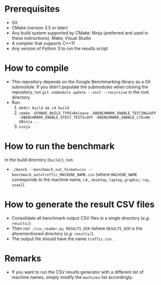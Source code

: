 # Prerequisites

- Git
- CMake (version 3.5 or later)
- Any build system supported by CMake: Ninja (preferred and used in these
  instructions), Make, Visual Studio
- A compiler that supports C++11
- Any version of Python 3 to run the results script

# How to compile

- This repository depends on the Google Benchmarking library as a Git submodule.
  If you didn't populate the submodules when cloning the repository,
  run `git submodule update --init --recursive` in the root directory
- Run:
  1. `mkdir build && cd build`
  2. `cmake -DCMAKE_BUILD_TYPE=Release -DBENCHMARK_ENABLE_TESTING=OFF -DBENCHMARK_ENABLE_GTEST_TESTS=OFF -DBENCHMARK_ENABLE_LTO=ON -GNinja ..`
  3. `ninja`

# How to run the benchmark

In the build directory (`build/`), run:

- `./bench --benchmark_out_format=csv --benchmark_out=traffic_MACHINE_NAME.csv`
  (where `MACHINE_NAME` corresponds to the machine name, *i.e.,* `desktop`,
  `laptop`, `graphic`, `ray`, `voxel`).

# How to generate the result CSV files

- Consolidate all benchmark output CSV files in a single directory (*e.g.*
  `results/`)
- Then run `./csv_reader.py RESULTS_DIR` (where `RESULTS_DIR` is the
  aforementioned directory (*e.g.* `results/`).
- The output file should have the name `traffic.csv`.

# Remarks

- If you want to run the CSV results generator with a different list of
  machine names, simply modify the `machines` list accordingly.
